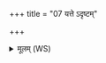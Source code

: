 +++
title = "07 यत्ते ऽदृष्टम्"

+++
<details><summary>मूलम् (WS)</summary>

यत्ते ऽदृष्टं पितृषद्यमथो या ते अपत्यता ।  
अयं तद् विश्वभेषजो ऽपामार्गो ऽप लुम्पतु ॥ ७ ॥
</details>